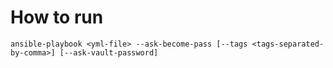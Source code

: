 # How to run
`ansible-playbook <yml-file> --ask-become-pass [--tags <tags-separated-by-comma>] [--ask-vault-password] `
